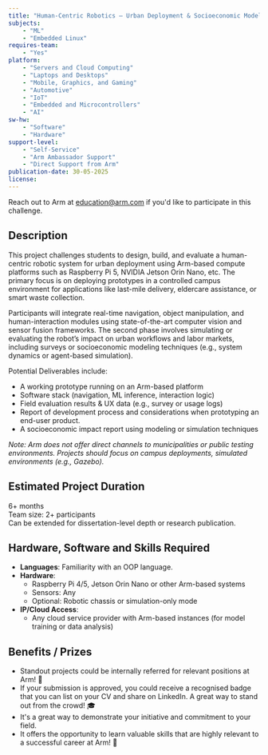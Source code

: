 ```yaml
---
title: "Human-Centric Robotics – Urban Deployment & Socioeconomic Modelling"
subjects:
    - "ML"
    - "Embedded Linux"
requires-team:
    - "Yes"
platform:
    - "Servers and Cloud Computing"
    - "Laptops and Desktops"
    - "Mobile, Graphics, and Gaming"
    - "Automotive"
    - "IoT"
    - "Embedded and Microcontrollers"
    - "AI"
sw-hw:
    - "Software"
    - "Hardware"
support-level: 
    - "Self-Service"
    - "Arm Ambassador Support"
    - "Direct Support from Arm"
publication-date: 30-05-2025
license: 
---
```


Reach out to Arm at [education@arm.com](mailto:education@arm.com) if you'd like to participate in this challenge.

## Description

This project challenges students to design, build, and evaluate a human-centric robotic system for urban deployment using Arm-based compute platforms such as Raspberry Pi 5, NVIDIA Jetson Orin Nano, etc. The primary focus is on deploying prototypes in a controlled campus environment for applications like last-mile delivery, eldercare assistance, or smart waste collection.

Participants will integrate real-time navigation, object manipulation, and human-interaction modules using state-of-the-art computer vision and sensor fusion frameworks. The second phase involves simulating or evaluating the robot’s impact on urban workflows and labor markets, including surveys or socioeconomic modeling techniques (e.g., system dynamics or agent-based simulation).

Potential Deliverables include:
- A working prototype running on an Arm-based platform
- Software stack (navigation, ML inference, interaction logic)
- Field evaluation results & UX data (e.g., survey or usage logs)
- Report of development process and considerations when prototyping an end-user product.
- A socioeconomic impact report using modeling or simulation techniques

*Note: Arm does not offer direct channels to municipalities or public testing environments. Projects should focus on campus deployments, simulated environments (e.g., Gazebo).*

## Estimated Project Duration

6+ months  
Team size: 2+ participants  
Can be extended for dissertation-level depth or research publication.

## Hardware, Software and Skills Required

- **Languages**: Familiarity with an OOP language. 
- **Hardware**:
  - Raspberry Pi 4/5, Jetson Orin Nano or other Arm-based systems
  - Sensors: Any
  - Optional: Robotic chassis or simulation-only mode
- **IP/Cloud Access**:
  - Any cloud service provider with Arm-based instances (for model training or data analysis)


## Benefits / Prizes

- Standout projects could be internally referred for relevant positions at Arm! 📃
- If your submission is approved, you could receive a recognised badge that you can list on your CV and share on LinkedIn. A great way to stand out from the crowd! 🎓
- It's a great way to demonstrate your initiative and commitment to your field.
- It offers the opportunity to learn valuable skills that are highly relevant to a successful career at Arm! 🎉
